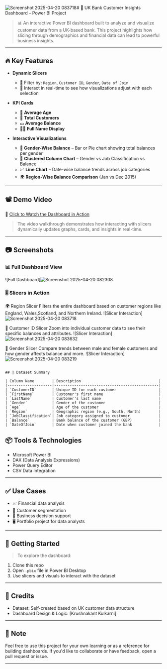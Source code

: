 ![Screenshot 2025-04-20 083718](https://github.com/user-attachments/assets/ebc1f1d2-9d9f-4d91-adc4-8fa0e1466f4b)# 💼 UK Bank Customer Insights Dashboard – Power BI Project


> 📊 An interactive Power BI dashboard built to analyze and visualize customer data from a UK-based bank. This project highlights how slicing through demographics and financial data can lead to powerful business insights.

---

## 🔥 Key Features

- **Dynamic Slicers**
  - 🔁 Filter by: `Region`, `Customer ID`, `Gender`, `Date of Join`
  - 📅 Interact in real-time to see how visualizations adjust with each selection

- **KPI Cards**
  - 🧓 **Average Age**
  - 👥 **Total Customers**
  - 💷 **Average Balance**
  - 🧑‍💼 **Full Name Display**

- **Interactive Visualizations**
  - 📘 **Gender-Wise Balance** – Bar or Pie chart showing total balances per gender
  - 🏢 **Clustered Column Chart** – Gender vs Job Classification vs Balance
  - 📈 **Line Chart** – Date-wise balance trends across job categories
  - 🌍 **Region-Wise Balance Comparison** (Jan vs Dec 2015)
  
---

## 📽 Demo Video

🎥 [Click to Watch the Dashboard in Action](https://www.youtube.com/watch?v=your-demo-video-link)

> The video walkthrough demonstrates how interacting with slicers dynamically updates graphs, cards, and insights in real-time.

---

## 📷 Screenshots

### 📊 Full Dashboard View
![Full Dashboard]![Screenshot 2025-04-20 082308](https://github.com/user-attachments/assets/f9c191de-860a-49d6-b63a-9ef177f04e1e)


### 🎚 Slicers in Action

🌍 Region Slicer
Filters the entire dashboard based on customer regions like England, Wales,Scotland, and Northern Ireland.
![Slicer Interaction]![Screenshot 2025-04-20 083718](https://github.com/user-attachments/assets/91a9b9fe-53d7-4ce7-91f4-6ca3e2a0da7e)


🧑 Customer ID Slicer
Zoom into individual customer data to see their specific balances and attributes.
![Slicer Interaction]![Screenshot 2025-04-20 083632](https://github.com/user-attachments/assets/7083d30a-3908-4ce7-9b80-9a5fbb6b5ab7)


🚻 Gender Slicer
Compare trends between male and female customers and how gender affects balance and more.
![Slicer Interaction]![Screenshot 2025-04-20 083219](https://github.com/user-attachments/assets/f5599178-b143-4f1d-8135-d0188ae30aa2)

```

## 📁 Dataset Summary

| Column Name        | Description                                   |
|--------------------|-----------------------------------------------|
| `CustomerID`       | Unique ID for each customer                   |
| `FirstName`        | Customer's first name                         |
| `LastName`         | Customer's last name                          |
| `Gender`           | Gender of the customer                        |
| `Age`              | Age of the customer                           |
| `Region`           | Geographic region (e.g., South, North)        |
| `JobClassification`| Job category assigned to customer             |
| `Balance`          | Bank balance of the customer (GBP)            |
| `DateOfJoin`       | Date when customer joined the bank            |

```

## 📦 Tools & Technologies

- Microsoft Power BI
- DAX (Data Analysis Expressions)
- Power Query Editor
- CSV Data Integration

---

## ✅ Use Cases

- 📈 Financial data analysis
- 👥 Customer segmentation
- 🧠 Business decision support
- 🖥️ Portfolio project for data analysts

---

## 🚀 Getting Started

> To explore the dashboard:
1. Clone this repo
2. Open `.pbix` file in Power BI Desktop
3. Use slicers and visuals to interact with the dataset

---

## 🤝 Credits

- Dataset: Self-created based on UK customer data structure
- Dashboard Design & Logic: [Krushnakant Kulkarni]

---

## 📌 Note

Feel free to use this project for your own learning or as a reference for building dashboards. If you'd like to collaborate or have feedback, open a pull request or issue.

---

